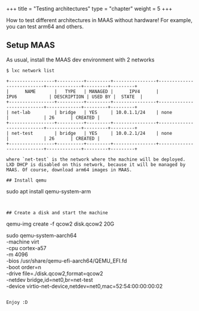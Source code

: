 +++
title = "Testing architectures"
type = "chapter"
weight = 5
+++

How to test different architectures in MAAS without hardware! For example, you can test arm64 and others.

## Setup MAAS

As usual, install the MAAS dev environment with 2 networks

```
$ lxc network list

+-----------------+----------+---------+----------------+---------------------------+-------------+---------+---------+
|      NAME       |   TYPE   | MANAGED |      IPV4      |           IPV6            | DESCRIPTION | USED BY |  STATE  |
+-----------------+----------+---------+----------------+---------------------------+-------------+---------+---------+
| net-lab         | bridge   | YES     | 10.0.1.1/24    | none                      |             | 26      | CREATED |
+-----------------+----------+---------+----------------+---------------------------+-------------+---------+---------+
| net-test        | bridge   | YES     | 10.0.2.1/24    | none                      |             | 26      | CREATED |
+-----------------+----------+---------+----------------+---------------------------+-------------+---------+---------+

where `net-test` is the network where the machine will be deployed. LXD DHCP is disabled on this network, because it will be managed by MAAS. Of course, download arm64 images in MAAS.

## Install qemu

```
sudo apt install qemu-system-arm
```


## Create a disk and start the machine

```
qemu-img create -f qcow2 disk.qcow2 20G

sudo qemu-system-aarch64 \
  -machine virt \
  -cpu cortex-a57 \
  -m 4096 \
  -bios /usr/share/qemu-efi-aarch64/QEMU_EFI.fd \
  -boot order=n \
  -drive file=./disk.qcow2,format=qcow2 \
  -netdev bridge,id=net0,br=net-test \
  -device virtio-net-device,netdev=net0,mac=52:54:00:00:00:02
```

Enjoy :D